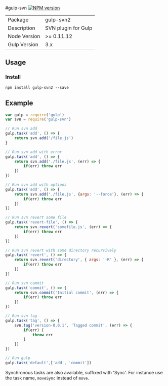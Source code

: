 #gulp-svn
[![NPM version](https://badge.fury.io/js/gulp-svn2.png)](http://badge.fury.io/js/gulp-svn2)
<table>
<tr>
<td>Package</td><td>gulp-svn2</td>
</tr>
<tr>
<td>Description</td>
<td>SVN plugin for Gulp</td>
</tr>
<tr>
<td>Node Version</td>
<td>>= 0.11.12</td>
</tr>
<tr>
<td>Gulp Version</td>
<td>3.x</td>
</tr>
</table>

## Usage
### Install
    npm install gulp-svn2 --save

## Example
```javascript
var gulp = require('gulp')
var svn = require('gulp-svn')

// Run svn add
gulp.task('add', () => {
    return svn.add('/file.js')
}

// Run svn add with error
gulp.task('add', () => {
    return svn.add('./file.js', (err) => {
        if(err) throw err
    })
})

// Run svn add with options
gulp.task('add', () => {
    return svn.add('./file.js', {args: '--force'}, (err) => {
        if(err) throw err
    })
})

// Run svn revert some file
gulp.task('revert-file', () => {
    return svn.revert('somefile.js', (err) => {
        if(err) throw err
    })
})

// Run svn revert with some directory recursively
gulp.task('revert', () => {
    return svn.revert('directory', { args: '-R' }, (err) => {
        if(err) throw err
    })
})

// Run svn commit
gulp.task('commit', () => {
    return svn.commit('Initial commit', (err) => {
        if(err) throw err
    })
})

// Run svn tag
gulp.task('tag', () => {
    svn.tag('version-0.0.1', 'Tagged commit', (err) => {
        if(err) {
            throw err
        }
    })
})

// Run gulp
gulp.task('default',['add', 'commit'])
```

Synchronous tasks are also available, suffixed with 'Sync'. For instance use the task name, `moveSync` instead of `move`.
